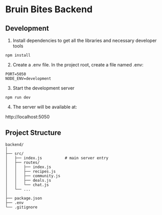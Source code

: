 # Bruin Bites Backend


## Development

1. Install dependencies to get all the libraries and necessary developer tools
```
npm install
```
2. Create a .env file. In the project root, create a file named .env:
```
PORT=5050
NODE_ENV=development
```
3. Start the development server
```
npm run dev
```
4. The server will be available at:

http://localhost:5050

## Project Structure
```
backend/
│
├── src/
│   ├── index.js          # main server entry
│   ├── routes/
│   │   ├── index.js
│   │   ├── recipes.js
│   │   ├── community.js
│   │   ├── deals.js
│   │   └── chat.js
│   └── ...
│
├── package.json
├── .env
└── .gitignore
```
